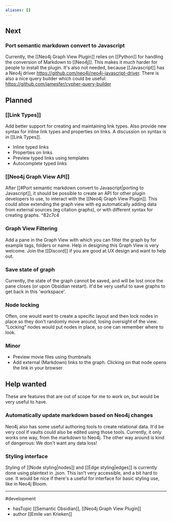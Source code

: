 ```yaml
---
aliases: []
---
```


## Next
### Port semantic markdown convert to Javascript
Currently, the [[Neo4j Graph View Plugin]] relies on [[Python]] for handling the conversion of Markdown to [[Neo4j]]. This makes it much harder for people to install the plugin. It's also not needed, because [[Javascript]] has a Neo4j driver https://github.com/neo4j/neo4j-javascript-driver. 
There is also a nice query builder which could be useful: https://github.com/jamesfer/cypher-query-builder

## Planned

### [[Link Types]]
Add better support for creating and maintaining link types. Also provide new syntax for inline link types and properties on links. A discussion on syntax is in [[Link Types]].
- Inline typed links
- Properties on links
- Preview typed links using templates
- Autocomplete typed links

### [[Neo4j Graph View API]]
After [[#Port semantic markdown convert to Javascript|porting to Javascript]], it should be possible to create an API for other plugin developers to use, to interact with the [[Neo4j Graph View Plugin]]. This could allow extending the graph view with eg automatically adding data from external sources (eg citation graphs), or with different syntax for creating graphs. ^82c7c4

### Graph View Filtering
Add a pane in the Graph View with which you can filter the graph by for example tags, folders or name. Help in designing this Graph View is very welcome. Join the [[Discord]] if you are good at UX design and want to help out.

### Save state of graph
Currently, the state of the graph cannot be saved, and will be lost once the pane closes (or upon Obsidian restart). It'd be very useful to save graphs to get back in this 'workspace'. 

### Node locking
Often, one would want to create a specific layout and then lock nodes in place so they don't randomly move around, losing oversight of the view. "Locking" nodes would put nodes in place, so one can remember where to look.


### Minor
- Preview movie files using thumbnails
- Add external (Markdown) links to the graph. Clicking on that node opens the link in your browser

## Help wanted
These are  features that are out of scope for me to work on, but would be very useful to have.

### Automatically update markdown based on Neo4j changes
Neo4j also has some useful authoring tools to create relational data. It'd be very cool if vaults could also be edited using those tools. Currently, it only works one way, from the markdown to Neo4j. The other way around is kind of dangerous: We don't want any data loss!

### Styling interface
Styling of [[Node styling|nodes]] and [[Edge styling|edges]] is currently done using plaintext in .json. This isn't very accessible, and a bit hard to use. It would be nice if there's a useful for interface for basic styling use, like in Neo4j Bloom.


--- 
#development
- hasTopic [[Semantic Obsidian]], [[Neo4j Graph View Plugin]]
- author [[Emile van Krieken]]